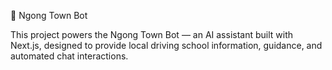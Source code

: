 🤖 Ngong Town Bot

This project powers the Ngong Town Bot — an AI assistant built with Next.js, designed to provide local driving school information, guidance, and automated chat interactions.
